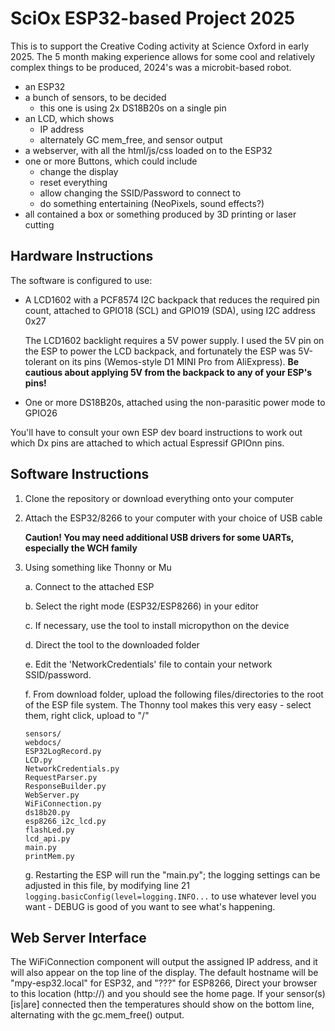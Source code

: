 # SciOx ESP32-based Project 2025 #

This is to support the Creative Coding activity at Science Oxford in early 2025.
The 5 month making experience allows for some cool and relatively complex things to be produced, 2024's was a microbit-based robot.

* an ESP32
* a bunch of sensors, to be decided 
	* this one is using 2x DS18B20s on a single pin
* an LCD, which shows
	* IP address
	* alternately GC mem_free, and sensor output
* a webserver, with all the html/js/css loaded on to the ESP32
* one or more Buttons, which could include
	* change the display
	* reset everything
	* allow changing the SSID/Password to connect to
	* do something entertaining (NeoPixels, sound effects?)
* all contained a box or something produced by 3D printing or laser cutting

## Hardware Instructions ##

The software is configured to use:

*	A LCD1602 with a PCF8574 I2C backpack that reduces the required pin count, attached to GPIO18 (SCL) and GPIO19 (SDA), using I2C address 0x27

  	The LCD1602 backlight requires a 5V power supply. I used the 5V pin on the ESP to power the LCD backpack, and fortunately the ESP was 5V-tolerant on its pins (Wemos-style D1 MINI Pro from AliExpress). **Be cautious about applying 5V from the backpack to any of your ESP's pins!**
	
*	One or more DS18B20s, attached using the non-parasitic power mode to GPIO26

You'll have to consult your own ESP dev board instructions to work out which Dx pins are attached to which actual Espressif GPIOnn pins.
## Software Instructions ##

1.	Clone the repository or download everything onto your computer
2.	Attach the ESP32/8266 to your computer with your choice of USB cable
   	
   	**Caution! You may need additional USB drivers for some UARTs, especially the WCH family**
  	
4.	Using something like Thonny or Mu

	 a.		Connect to the attached ESP

  	 b.		Select the right mode (ESP32/ESP8266) in your editor

   	 c.		If necessary, use the tool to install micropython on the device 

   	 d. 		Direct the tool to the downloaded folder
	 
	 e.		Edit the 'NetworkCredentials' file to contain your network SSID/password.

	 f.		From download folder, upload the following files/directories to the root of the ESP file system. The Thonny tool makes this very easy - select them, right click, upload to "/"
	

		sensors/
		webdocs/
		ESP32LogRecord.py
		LCD.py
		NetworkCredentials.py
		RequestParser.py
		ResponseBuilder.py
		WebServer.py
		WiFiConnection.py
		ds18b20.py
		esp8266_i2c_lcd.py
		flashLed.py
		lcd_api.py
		main.py
		printMem.py
	 
	 g.		Restarting the ESP will run the "main.py"; the logging settings can be adjusted in this file, by modifying line 21 `logging.basicConfig(level=logging.INFO...` to use whatever level you want - DEBUG is good of you want to see what's happening.
	 
## Web Server Interface ##

The WiFiConnection component will output the assigned IP address, and it will also appear on the top line of the display. The default hostname will be "mpy-esp32.local" for ESP32, and "???" for ESP8266, Direct your browser to this location (http://<IpAddress>) and you should see the home page. If your sensor(s) [is|are] connected then the temperatures should show on the bottom line, alternating with the gc.mem_free() output. 
